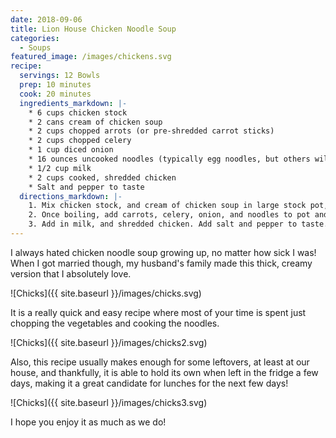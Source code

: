 ```yaml
---
date: 2018-09-06
title: Lion House Chicken Noodle Soup
categories:
  - Soups
featured_image: /images/chickens.svg
recipe:
  servings: 12 Bowls
  prep: 10 minutes
  cook: 20 minutes
  ingredients_markdown: |-
    * 6 cups chicken stock
    * 2 cans cream of chicken soup
    * 2 cups chopped arrots (or pre-shredded carrot sticks)
    * 2 cups chopped celery
    * 1 cup diced onion
    * 16 ounces uncooked noodles (typically egg noodles, but others will work as well)
    * 1/2 cup milk
    * 2 cups cooked, shredded chicken
    * Salt and pepper to taste
  directions_markdown: |-
    1. Mix chicken stock, and cream of chicken soup in large stock pot, and bring to a boil.
    2. Once boiling, add carrots, celery, onion, and noodles to pot and cook until vegetables are tender, and noodles are al dente. Remove from heat
    3. Add in milk, and shredded chicken. Add salt and pepper to taste.
---
```

I always hated chicken noodle soup growing up, no matter how sick I was! 
When I got married though, my husband's family made this thick, creamy version that I absolutely love.

![Chicks]({{ site.baseurl }}/images/chicks.svg)

It is a really quick and easy recipe where most of your time is spent just chopping the vegetables and cooking the noodles. 

![Chicks]({{ site.baseurl }}/images/chicks2.svg)

Also, this recipe usually makes enough for some leftovers, at least at our house, and thankfully, it is able to hold its own when left in the fridge a few days, making it a great candidate for lunches for the next few days!

![Chicks]({{ site.baseurl }}/images/chicks3.svg)

I hope you enjoy it as much as we do!
